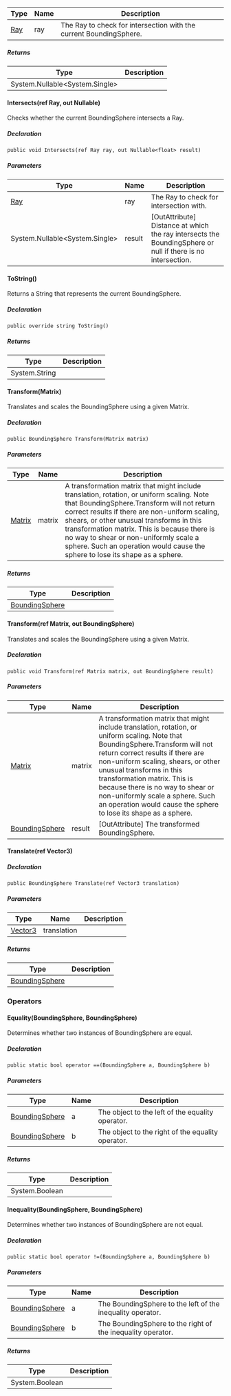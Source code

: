 | Type | Name | Description |
| --- | --- | --- |
| [Ray](https://keensoftwarehouse.github.io/SpaceEngineersModAPI/api/VRageMath.Ray.html) | ray | The Ray to check for intersection with the current BoundingSphere. |

##### Returns

| Type | Description |
| --- | --- |
| System.Nullable<System.Single\> |     |

#### Intersects(ref Ray, out Nullable<Single>)

Checks whether the current BoundingSphere intersects a Ray.

##### Declaration

```
public void Intersects(ref Ray ray, out Nullable<float> result)
```

##### Parameters

| Type | Name | Description |
| --- | --- | --- |
| [Ray](https://keensoftwarehouse.github.io/SpaceEngineersModAPI/api/VRageMath.Ray.html) | ray | The Ray to check for intersection with. |
| System.Nullable<System.Single\> | result | \[OutAttribute\] Distance at which the ray intersects the BoundingSphere or null if there is no intersection. |

#### ToString()

Returns a String that represents the current BoundingSphere.

##### Declaration

```
public override string ToString()
```

##### Returns

| Type | Description |
| --- | --- |
| System.String |     |

#### Transform(Matrix)

Translates and scales the BoundingSphere using a given Matrix.

##### Declaration

```
public BoundingSphere Transform(Matrix matrix)
```

##### Parameters

| Type | Name | Description |
| --- | --- | --- |
| [Matrix](https://keensoftwarehouse.github.io/SpaceEngineersModAPI/api/VRageMath.Matrix.html) | matrix | A transformation matrix that might include translation, rotation, or uniform scaling. Note that BoundingSphere.Transform will not return correct results if there are non-uniform scaling, shears, or other unusual transforms in this transformation matrix. This is because there is no way to shear or non-uniformly scale a sphere. Such an operation would cause the sphere to lose its shape as a sphere. |

##### Returns

| Type | Description |
| --- | --- |
| [BoundingSphere](https://keensoftwarehouse.github.io/SpaceEngineersModAPI/api/VRageMath.BoundingSphere.html) |     |

#### Transform(ref Matrix, out BoundingSphere)

Translates and scales the BoundingSphere using a given Matrix.

##### Declaration

```
public void Transform(ref Matrix matrix, out BoundingSphere result)
```

##### Parameters

| Type | Name | Description |
| --- | --- | --- |
| [Matrix](https://keensoftwarehouse.github.io/SpaceEngineersModAPI/api/VRageMath.Matrix.html) | matrix | A transformation matrix that might include translation, rotation, or uniform scaling. Note that BoundingSphere.Transform will not return correct results if there are non-uniform scaling, shears, or other unusual transforms in this transformation matrix. This is because there is no way to shear or non-uniformly scale a sphere. Such an operation would cause the sphere to lose its shape as a sphere. |
| [BoundingSphere](https://keensoftwarehouse.github.io/SpaceEngineersModAPI/api/VRageMath.BoundingSphere.html) | result | \[OutAttribute\] The transformed BoundingSphere. |

#### Translate(ref Vector3)

##### Declaration

```
public BoundingSphere Translate(ref Vector3 translation)
```

##### Parameters

| Type | Name | Description |
| --- | --- | --- |
| [Vector3](https://keensoftwarehouse.github.io/SpaceEngineersModAPI/api/VRageMath.Vector3.html) | translation |     |

##### Returns

| Type | Description |
| --- | --- |
| [BoundingSphere](https://keensoftwarehouse.github.io/SpaceEngineersModAPI/api/VRageMath.BoundingSphere.html) |     |

### Operators

#### Equality(BoundingSphere, BoundingSphere)

Determines whether two instances of BoundingSphere are equal.

##### Declaration

```
public static bool operator ==(BoundingSphere a, BoundingSphere b)
```

##### Parameters

| Type | Name | Description |
| --- | --- | --- |
| [BoundingSphere](https://keensoftwarehouse.github.io/SpaceEngineersModAPI/api/VRageMath.BoundingSphere.html) | a   | The object to the left of the equality operator. |
| [BoundingSphere](https://keensoftwarehouse.github.io/SpaceEngineersModAPI/api/VRageMath.BoundingSphere.html) | b   | The object to the right of the equality operator. |

##### Returns

| Type | Description |
| --- | --- |
| System.Boolean |     |

#### Inequality(BoundingSphere, BoundingSphere)

Determines whether two instances of BoundingSphere are not equal.

##### Declaration

```
public static bool operator !=(BoundingSphere a, BoundingSphere b)
```

##### Parameters

| Type | Name | Description |
| --- | --- | --- |
| [BoundingSphere](https://keensoftwarehouse.github.io/SpaceEngineersModAPI/api/VRageMath.BoundingSphere.html) | a   | The BoundingSphere to the left of the inequality operator. |
| [BoundingSphere](https://keensoftwarehouse.github.io/SpaceEngineersModAPI/api/VRageMath.BoundingSphere.html) | b   | The BoundingSphere to the right of the inequality operator. |

##### Returns

| Type | Description |
| --- | --- |
| System.Boolean |     |